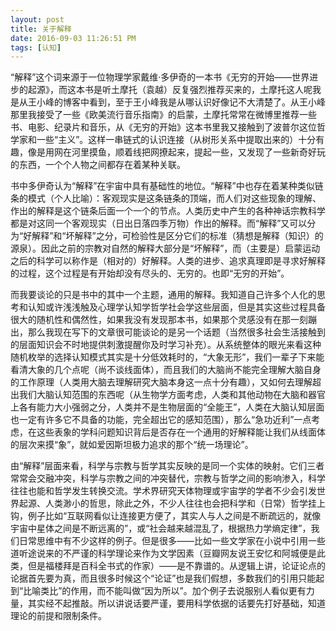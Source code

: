 ```yaml
---
layout: post
title: 关于解释
date: 2016-09-03 11:26:51 PM 
tags: [认知]
---
```


“解释”这个词来源于一位物理学家戴维·多伊奇的一本书《无穷的开始——世界进步的起源》，而这本书是听土摩托（袁越）反复强烈推荐买来的，土摩托这人呢我是从王小峰的博客中看到，至于王小峰我是从哪认识好像记不大清楚了。从王小峰那里我接受了一些《欧美流行音乐指南》的启蒙，土摩托常常在微博里推荐一些书、电影、纪录片和音乐，从《无穷的开始》这本书里我又接触到了波普尔这位哲学家和一些“主义”。这样一串链式的认识连接（从树形关系中提取出来的）十分有趣，像是用网在河里摸鱼，顺着线把网撩起来，提起一些，又发现了一些新奇好玩的东西，一个个人物之间都存在着某种关联。

书中多伊奇认为“解释”在宇宙中具有基础性的地位。“解释”中也存在着某种类似链条的模式（个人比喻）：客观现实是这条链条的顶端，而人们对这些现象的理解、作出的解释是这个链条后面一个一个的节点。人类历史中产生的各种神话宗教科学都是对这同一个客观现实（日出日落四季万物）作出的解释。而“解释”又可以分为“好解释”和“坏解释”之分，可检验性是区分它们的标准（猜想是解释（知识）的源泉）。因此之前的宗教对自然的解释大部分是“坏解释”，而（主要是）启蒙运动之后的科学可以称作是（相对的）好解释。人类的进步、追求真理即是寻求好解释的过程，这个过程是有开始却没有尽头的、无穷的。也即“无穷的开始”。

而我要谈论的只是书中的其中一个主题，通用的解释。我知道自己许多个人化的思考和认知或许浅浅触及心理学认知学哲学社会学这些层面，但是其实这些过程具备很大的随机性和偶然性，如果我没有发现那本书，如果那个灵感没有在那一刻蹦出，那么我现在写下的文章很可能谈论的是另一个话题（当然很多社会生活接触到的层面知识会不时地提供刺激提醒你及时学习补充）。从系统整体的眼光来看这种随机枚举的选择认知模式其实是十分低效耗时的，“大象无形”，我们一辈子下来能看清大象的几个点呢（尚不谈线面体），而且我们的大脑尚不能完全理解大脑自身的工作原理（人类用大脑去理解研究大脑本身这一点十分有趣），又如何去理解超出我们大脑认知范围的东西呢（从生物学方面考虑，人类和其他动物在大脑和器官上各有能力大小强弱之分，人类并不是生物层面的“全能王”，人类在大脑认知层面也一定有许多它不具备的功能，完全超出它的感知范围），那么“急功近利”一点考虑，在这些表象的学科问题知识背后是否存在一个通用的好解释能让我们从线面体的层次来摸“象”，就如爱因斯坦极力追求的那个“统一场理论”。

由“解释”层面来看，科学与宗教与哲学其实反映的是同一个实体的映射。它们三者常常会交融冲突，科学与宗教之间的冲突替代，宗教与哲学之间的影响渗入，科学往往也能和哲学发生转换交流。学术界研究天体物理或宇宙学的学者不少会引发世界起源、人类渺小的哲思，除此之外，不少人往往也会把科学和（日常）哲学挂上钩，例子比如“互联网看似让连接更方便了，其实人与人之间是不断疏远的，就像宇宙中星体之间是不断远离的”，或“社会越来越混乱了，根据热力学熵定律”，我们日常思维中有不少这样的例子。但是很多——比如一些文学家在小说中引用一些道听途说来的不严谨的科学理论来作为文学因素（豆瓣网友说王安忆和阿城便是此类，但是福楼拜是百科全书式的作家）——是不靠谱的。从逻辑上讲，论证论点的论据首先要为真，而且很多时候这个“论证”也是我们假想，多数我们的引用只能起到“比喻类比”的作用，而不能叫做“因为所以”。加个例子去说服别人看似更有力量，其实经不起推敲。所以讲说话要严谨，要用科学依据的话要先打好基础，知道理论的前提和限制条件。